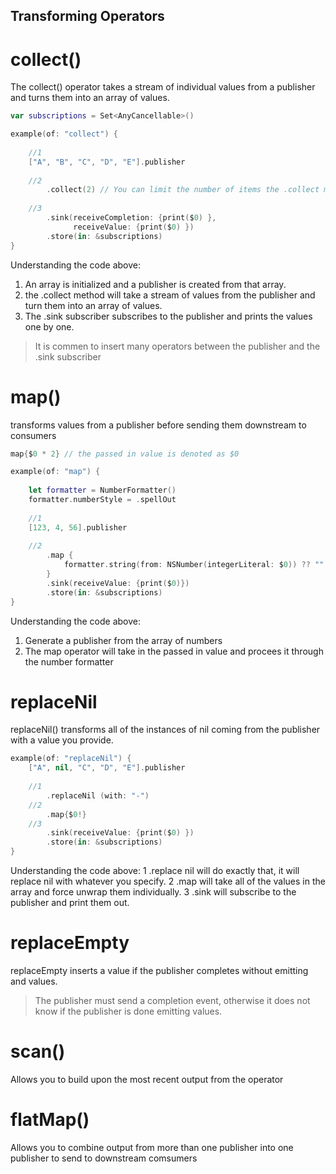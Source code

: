 ## Transforming Operators

# collect()
The collect() operator takes a stream of individual values from a publisher and turns them into an array of values.

``` swift
var subscriptions = Set<AnyCancellable>()

example(of: "collect") {
    
    //1 
    ["A", "B", "C", "D", "E"].publisher
    
    //2
        .collect(2) // You can limit the number of items the .collect method will collect. Here it specifies two.
        
    //3 
        .sink(receiveCompletion: {print($0) },
              receiveValue: {print($0) })
        .store(in: &subscriptions)
}
```

Understanding the code above:
 
 1. An array is initialized and a publisher is created from that array.
 2. the .collect method will take a stream of values from the publisher and turn them into an array of values.
 3. The .sink subscriber subscribes to the publisher and prints the values one by one.
 
 > It is commen to insert many operators between the publisher and the .sink subscriber

# map()
transforms values from a publisher before sending them downstream to consumers

``` swift
map{$0 * 2} // the passed in value is denoted as $0

```

``` swift 
example(of: "map") {
    
    let formatter = NumberFormatter()
    formatter.numberStyle = .spellOut
    
    //1
    [123, 4, 56].publisher
    
    //2
        .map {
            formatter.string(from: NSNumber(integerLiteral: $0)) ?? ""
        }
        .sink(receiveValue: {print($0)})
        .store(in: &subscriptions)
}
```

Understanding the code above:
1. Generate a publisher from the array of numbers
2. The map operator will take in the passed in value and procees it through the number formatter


# replaceNil
replaceNil() transforms all of the instances of nil coming from the publisher with a value you provide.

``` swift
example(of: "replaceNil") {
    ["A", nil, "C", "D", "E"].publisher
    
    //1
        .replaceNil (with: "-")
    //2
        .map{$0!}
    //3
        .sink(receiveValue: {print($0) })
        .store(in: &subscriptions)
}
```
Understanding the code above:
1 .replace nil will do exactly that, it will replace nil with whatever you specify.
2 .map will take all of the values in the array and force unwrap them individually.
3 .sink will subscribe to the publisher and print them out. 

# replaceEmpty
replaceEmpty inserts a value if the publisher completes without emitting and values.
> The publisher must send a completion event, otherwise it does not know if the publisher is done emitting values.


# scan() 
Allows you to build upon the most recent output from the operator



# flatMap()
Allows you to combine output from more than one publisher into one publisher to send to downstream comsumers



